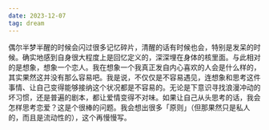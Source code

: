 ```yaml
---
date: 2023-12-07
tag: dream
---
```

偶尔半梦半醒的时候会闪过很多记忆碎片，清醒的话有时候也会，特别是发呆的时候。确实地感到自身很大程度上是回忆定义的，深深埋在身体的核里面。与此相对的是想象，想象一个恋人。我在想象一个我真正发自内心喜欢的人会是什么样的，其实果然这并没有那么容易吧。我是说，不仅仅是不容易遇见，连想象和思考这件事情、让自己变得能够接纳这个状况都是不容易的。无论是下意识寻找浪漫冲动的坏习惯，还是普遍的剧本，都让爱情变得不对味。如果让自己从头思考的话，我会怎样思考恋爱？这是个很棒的问题。我会想出很多「原则」（但那果然只是私人的，而且是流动性的），这个再慢慢写。